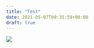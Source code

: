 ```yaml
---
title: "Test"
date: 2021-05-07T09:35:59+08:00
draft: true
---
```

![](https://cdn.jsdelivr.net/gh/z775729168/imgbed@master/img/89500674_p0_master1200.webp)